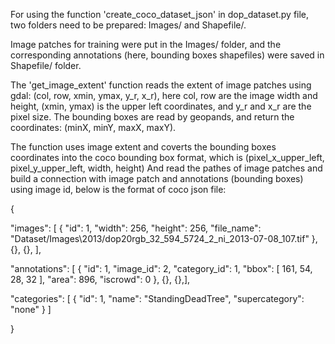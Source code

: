 For using the function 'create_coco_dataset_json' in dop_dataset.py file, two folders need to be prepared: Images/ and Shapefile/. 

Image patches for training were put in the Images/ folder, and the corresponding annotations (here, bounding boxes shapefiles) were saved in Shapefile/ folder.

The 'get_image_extent' function reads the extent of image patches using gdal: (col, row, xmin, ymax, y_r, x_r), here col, row are the image width and height, (xmin, ymax) is the upper left coordinates, and y_r and x_r are the pixel size.
The bounding boxes are read by geopands, and return the coordinates: (minX, minY, maxX, maxY). 

The function uses image extent and coverts the bounding boxes coordinates into the coco bounding box format, which is (pixel_x_upper_left, pixel_y_upper_left, width, height)
And read the pathes of image patches and build a connection with image patch and annotations (bounding boxes) using image id, below is the format of coco json file:

{

"images": 
[
        {
            "id": 1,
            "width": 256,
            "height": 256,
            "file_name": "Dataset/Images\\2013/dop20rgb_32_594_5724_2_ni_2013-07-08_107.tif"
        },
        {}, {},
],

"annotations": 
[
{
            "id": 1,
            "image_id": 2,
            "category_id": 1,
            "bbox": [
                161,
                54,
                28,
                32
            ],
            "area": 896,
            "iscrowd": 0
        }, {}, {},],

"categories": 
[
        {
            "id": 1,
            "name": "StandingDeadTree",
            "supercategory": "none"
        }
]

}
